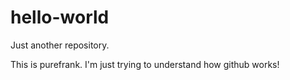 # hello-world
Just another repository.

This is purefrank.
I'm just trying to understand how github works!
